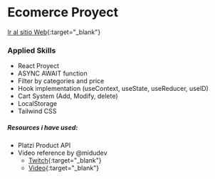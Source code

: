 # Ecomerce Proyect

[Ir al sitio Web](https://eloquent-moonbeam-d33d22.netlify.app/ "Deploy EbeShop"){:target="_blank"}

### Applied Skills

+ React Proyect
+ ASYNC AWAIT function
+ Filter by categories and price
+ Hook implementation (useContext, useState, useReducer, useID)
+ Cart System (Add, Modify, delete)
+ LocalStorage
+ Tailwind CSS

##### Resources i have used:
+ Platzi Product API
+ Video reference by @midudev
  * [Twitch](https://www.twitch.tv/midudev/ "https://www.twitch.tv/midudev"){:target="_blank"}
  * [Video](https://www.twitch.tv/videos/1738955695/ "https://www.twitch.tv/videos/1738955695"){:target="_blank"}